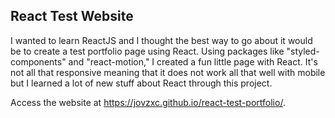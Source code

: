 ## React Test Website

I wanted to learn ReactJS and I thought the best way to go about it would be to create a test portfolio page using React. Using packages like "styled-components" and "react-motion," I created a fun little page with React. It's not all that responsive meaning that it does not work all that well with mobile but I learned a lot of new stuff about React through this project. 

Access the website at https://jovzxc.github.io/react-test-portfolio/. 
